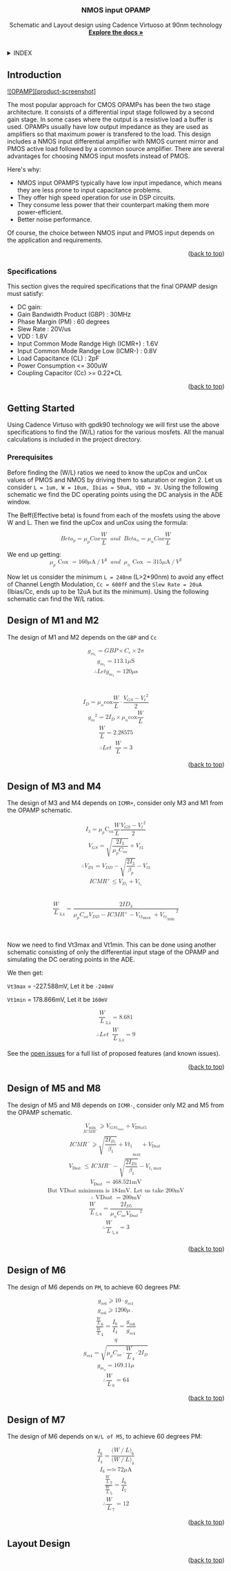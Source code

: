 
<!-- PROJECT LOGO -->
<br />
<div align="center">

  <h3 align="center">NMOS input OPAMP</h3>

  <p align="center">
    Schematic and Layout design using Cadence Virtuoso at 90nm technology
    <br />
    <a href="https://github.com/Devashrutha/NMOS-Input-OPAMP/tree/main"><strong>Explore the docs »</strong></a>
    <br />
    <br />
  </p>
</div>



<!-- TABLE OF CONTENTS -->
<details>
  <summary>INDEX</summary>
  <ol>
    <li>
      <a href="#Introduction">Introduction</a>
      <ul>
        <li><a href="#requirements">Specifications</a></li>
      </ul>
    </li>
    <li>
      <a href="#getting-started">Getting Started</a>
      <ul>
        <li><a href="#prerequisites">Prerequisites</a></li>
      </ul>
    </li>
    <li><a href="#Design of M1 and M2">Design of M1 and M2</a></li>
    <li><a href="#Design of M3 and M4">Design of M3 and M4</a></li>
    <li><a href="#Design of M5 and M8">Design of M5 and M8</a></li>
    <li><a href="#Design of M6">Design of M6</a></li>
    <li><a href="#Design of M7">Design of M7</a></li>
    <li><a href="Layout Design">Layout Design</a></li>
  </ol>
</details>



<!-- ABOUT THE PROJECT -->
## Introduction

[![OPAMP][product-screenshot]](https://upload.wikimedia.org/wikipedia/commons/9/97/Op-amp_symbol.svg)

The most popular approach for CMOS OPAMPs has been the two stage architecture. It consists of a differential input stage followed by a second gain stage. In some cases where the output is a resistive load a buffer is used. OPAMPs usually have low output impedance as they are used as amplifiers so that maximum power is transfered to the load. This design includes a NMOS input differential amplifier with NMOS current mirror and PMOS active load followed by a common source amplifier. There are several advantages for choosing NMOS input mosfets instead of PMOS. 

Here's why:
* NMOS input OPAMPS typically have low input impedance, which means they are less prone to input capacitance problems.
* They offer high speed operation for use in DSP circuits.
* They consume less power that their counterpart making them more power-efficient.
* Better noise performance.

Of course, the choice between NMOS input and PMOS input depends on the application and requirements.


<p align="right">(<a href="#readme-top">back to top</a>)</p>



### Specifications

This section gives the required specifications that the final OPAMP design must satisfy:

* DC gain:
* Gain Bandwidth Product (GBP) : 30MHz
* Phase Margin (PM) : 60 degrees
* Slew Rate : 20V/us
* VDD : 1.8V
* Input Common Mode Randge High (ICMR+) : 1.6V
* Input Common Mode Randge Low (ICMR-) : 0.8V
* Load Capacitance (CL) : 2pF
* Power Consumption <= 300uW
* Coupling Capacitor (Cc) >= 0.22*CL



<p align="right">(<a href="#readme-top">back to top</a>)</p>



<!-- GETTING STARTED -->
## Getting Started

Using Cadence Virtuso with gpdk90 technology we will first use the above specifications to find the (W/L) ratios for the various mosfets. All the manual calculations is included in the project directory.

### Prerequisites

Before finding the (W/L) ratios we need to know the upCox and unCox values of PMOS and NMOS by driving them to saturation or region 2. Let us consider ```L = 1um, W = 10um, Ibias = 50uA, VDD = 3V```. Using the following schematic we find the DC operating points using the DC analysis in the ADE window.

The Beff(Effective beta) is found from each of the mosfets using the above W and L. Then we find the upCox and unCox using the formula: 

<math xmlns="http://www.w3.org/1998/Math/MathML" display="block">
  <mi>B</mi>
  <mi>e</mi>
  <mi>t</mi>
  <msub>
    <mi>a</mi>
    <mi>p</mi>
  </msub>
  <mo>=</mo>
  <msub>
    <mi>μ</mi>
    <mi>p</mi>
  </msub>
  <mtext></mtext>
  <mrow>
    <mi>C</mi>
    <mi>o</mi>
    <mi>x</mi>
  </mrow>
  <mfenced open="(" close=")" separators="|">
    <mrow>
      <mfrac>
        <mi>W</mi>
        <mi>L</mi>
      </mfrac>  
    </mrow> 
  </mfenced>
  <mtext></mtext>
  <mo></mo>
  <mi>a</mi>
  <mi>n</mi>
  <mi>d</mi>
  <mo></mo>
  <mtext></mtext>
  <mi>B</mi>
  <mi>e</mi>
  <mi>t</mi>
  <msub>
    <mi>a</mi>
    <mi>n</mi>
  </msub>
  <mo>=</mo>
  <msub>
    <mi>μ</mi>
    <mi>n</mi>
  </msub>
  <mtext></mtext>
  <mrow>
    <mi>C</mi>
    <mi>o</mi>
    <mi>x</mi>
  </mrow>
  <mfenced open="(" close=")" separators="|">
    <mrow>
      <mfrac>
        <mi>W</mi>
        <mi>L</mi>
      </mfrac>  
    </mrow>  
  </mfenced>
</math>

We end up getting: 
<math xmlns="http://www.w3.org/1998/Math/MathML" display="block">
  <msub>
    <mi>μ</mi>
    <mi>p</mi>
  </msub>
  <mtext>&#xA0;Cox&#xA0;</mtext>
  <mo>=</mo>
  <mn>160</mn>
  <mi>μ</mi>
  <mrow>
    <mi mathvariant="normal">A</mi>
  </mrow>
  <mrow>
    <mo>/</mo>
  </mrow>
  <msup>
    <mi>V</mi>
    <mn>2</mn>
  </msup>
  <mo></mo>
  <mi>a</mi>
  <mi>n</mi>
  <mi>d</mi>
  <mo></mo>
  <msub>
    <mi>μ</mi>
    <mi>n</mi>
  </msub>
  <mtext>&#xA0;Cox&#xA0;</mtext>
  <mo>=</mo>
  <mn>315</mn>
  <mi>μ</mi>
  <mrow>
    <mi mathvariant="normal">A</mi>
  </mrow>
  <mrow>
    <mo>/</mo>
  </mrow>
  <msup>
    <mi>V</mi>
    <mn>2</mn>
  </msup>
</math>

Now let us consider the minimum ```L = 240nm``` (L>2*90nm) to avoid any effect of Channel Length Modulation, ```Cc = 600fF``` and the ```Slew Rate = 20uA``` (Ibias/Cc, ends up to be 12uA but its the minimum). Using the following schematic can find the W/L ratios.

<!-- USAGE EXAMPLES -->
## Design of M1 and M2

The design of M1 and M2 depends on the ```GBP``` and ```Cc```

<math xmlns="http://www.w3.org/1998/Math/MathML" display="block">
  <mtable displaystyle="true" columnalign="right left right left right left right left right left right left" columnspacing="0em 2em 0em 2em 0em 2em 0em 2em 0em 2em 0em" rowspacing="3pt">
    <mtr>
      <mtd>
        <mrow>
          <mrow>
            <maligngroup/>
            <msub>
              <mi>g</mi>
              <mrow>
                <msub>
                  <mi>m</mi>
                  <mn>1</mn>
                </msub>
              </mrow>
            </msub>
          </mrow>
          <mrow>
            <maligngroup/>
            <mi></mi>
            <mo>=</mo>
            <mi>G</mi>
            <mi>B</mi>
            <mi>P</mi>
            <mo>×</mo>
            <msub>
              <mi>C</mi>
              <mi>c</mi>
            </msub>
            <mo>×</mo>
            <mn>2</mn>
            <mi>π</mi>
          </mrow>
        </mrow>
      </mtd>
    </mtr>
    <mtr>
      <mtd>
        <mrow>
          <mrow>
            <maligngroup/>
            <msub>
              <mi>g</mi>
              <mrow>
                <msub>
                  <mi>m</mi>
                  <mn>1</mn>
                </msub>
              </mrow>
            </msub>
          </mrow>
          <mrow>
            <maligngroup/>
            <mi></mi>
            <mo>=</mo>
            <mn>113.1</mn>
            <mi>μ</mi>
            <mrow>
              <mi mathvariant="normal">S</mi>
            </mrow>
          </mrow>
        </mrow>
      </mtd>
    </mtr>
    <mtr>
      <mtd>
        <mrow>
          <mrow>
            <maligngroup/>
            <mo>∴</mo>
            <mi>L</mi>
            <mi>e</mi>
            <mi>t</mi>
            <mtext></mtext>
            <msub>
              <mi>g</mi>
              <mrow>
                <msub>
                  <mi>m</mi>
                  <mn>1</mn>
                </msub>
              </mrow>
            </msub>
          </mrow>
          <mrow>
            <maligngroup/>
            <mi></mi>
            <mo>=</mo>
            <mn>120</mn>
            <mi>μ</mi>
            <mrow>
              <mi mathvariant="normal">s</mi>
            </mrow>
          </mrow>
        </mrow>
      </mtd>
    </mtr>
  </mtable>
</math>
<br/><br/>
<math xmlns="http://www.w3.org/1998/Math/MathML" display="block">
  <mtable displaystyle="true" columnalign="right left right left right left right left right left right left" columnspacing="0em 2em 0em 2em 0em 2em 0em 2em 0em 2em 0em" rowspacing="3pt">
    <mtr>
      <mtd>
        <mrow>
            <maligngroup/>
            <msub>
              <mi>I</mi>
              <mi>D</mi>
            </msub>
            <mo>=</mo>
            <msub>
              <mi>μ</mi>
              <mi>n</mi>
            </msub>
            <mi>cox</mi>
            <mo data-mjx-texclass="NONE">⁡</mo>
            <mfenced open="(" close=")" separators="|">
              <mrow>
                <mfrac>
                  <mi>W</mi>
                  <mi>L</mi>
                </mfrac>            
              </mrow>            
            </mfenced>
            <mo>⋅</mo>
            <mfrac>
              <msup>
                <mfenced open="(" close=")" separators="|">
                  <mrow>
                    <msub>
                      <mi>V</mi>
                      <mrow>
                        <mi>G</mi>
                        <mi>S</mi>
                      </mrow>
                    </msub>                
                    <mo>−</mo>                
                    <msub>
                      <mi>V</mi>
                      <mi>t</mi>
                    </msub>                
                  </mrow>                
                </mfenced>
                <mn>2</mn>
              </msup>
              <mn>2</mn>
            </mfrac>
        </mrow>
      </mtd>
    </mtr>
  </mtable>
</math>

<math xmlns="http://www.w3.org/1998/Math/MathML" display="block">
  <mtable displaystyle="true" columnalign="right left right left right left right left right left right left" columnspacing="0em 2em 0em 2em 0em 2em 0em 2em 0em 2em 0em" rowspacing="3pt">
    <mtr>
      <mtd>
        <mrow>
            <maligngroup/>
            <msup>
              <mrow>
                <msub>
                  <mi>g</mi>
                  <mi>m</mi>
                </msub>
              </mrow>
              <mn>2</mn>
            </msup>
            <mo>=</mo>
            <mn>2</mn>
            <msub>
              <mi>I</mi>
              <mi>D</mi>
            </msub>
            <mo>×</mo>
            <msub>
              <mi>μ</mi>
              <mi>n</mi>
            </msub>
            <mi>cox</mi>
            <mo data-mjx-texclass="NONE">⁡</mo>
            <mfenced open="(" close=")" separators="|">
              <mrow>
                <mfrac>
                  <mi>W</mi>
                  <mi>L</mi>
                </mfrac>            
              </mrow>            
            </mfenced>
        </mrow>
      </mtd>
    </mtr>
    <mtr>
      <mtd>
        <mrow>
            <maligngroup/>
            <mfenced open="(" close=")" separators="|">
              <mrow>
                <mfrac>
                  <mi>W</mi>
                  <mi>L</mi>
                </mfrac>            
              </mrow>            
            </mfenced>
            <mo>=</mo>
            <mn>2.28575</mn>
        </mrow>
      </mtd>
    </mtr>
    <mtr>
      <mtd>
        <mrow>
            <maligngroup/>
            <mo>∴</mo>
            <mi>L</mi>
            <mi>e</mi>
            <mi>t</mi>
            <mo></mo>
            <mfenced open="(" close=")" separators="|">
              <mrow>
                <mfrac>
                  <mi>W</mi>
                  <mi>L</mi>
                </mfrac>            
              </mrow>            
            </mfenced>
            <mo>=</mo>
            <mn>3</mn>
        </mrow>
      </mtd>
    </mtr>
  </mtable>
</math>

<p align="right">(<a href="#readme-top">back to top</a>)</p>



<!-- Design of M3 and M4 -->
## Design of M3 and M4

The design of M3 and M4 depends on ```ICMR+```, consider only M3 and M1 from the OPAMP schematic.

<math xmlns="http://www.w3.org/1998/Math/MathML" display="block">
  <mtable displaystyle="true" columnalign="right left right left right left right left right left right left" columnspacing="0em 2em 0em 2em 0em 2em 0em 2em 0em 2em 0em" rowspacing="3pt">
    <mtr>
      <mtd>
        <mrow>
          <mrow>
            <maligngroup/>
          </mrow>
          <mrow>
            <maligngroup/>
            <msub>
              <mi>I</mi>
              <mn>3</mn>
            </msub>
            <mo>=</mo>
            <msub>
              <mi>μ</mi>
              <mi>p</mi>
            </msub>
            <mrow data-mjx-texclass="OP">
              <msub>
                <mi mathvariant="normal">C</mi>
                <mrow>
                  <mi mathvariant="normal">o</mi>
                  <mi mathvariant="normal">x</mi>
                </mrow>
              </msub>
            </mrow>
            <mo data-mjx-texclass="NONE">⁡</mo>
            <mfenced open="(" close=")" separators="|">
              <mrow>
                <mfrac>
                  <mi>W</mi>
                  <mi>L</mi>
                </mfrac>            
              </mrow>            
            </mfenced>
            <mfrac>
              <msup>
                <mfenced open="(" close=")" separators="|">
                  <mrow>
                    <msub>
                      <mi>V</mi>
                      <mrow>
                        <mi>G</mi>
                        <mi>S</mi>
                      </mrow>
                    </msub>                
                    <mo>−</mo>                
                    <msub>
                      <mi>V</mi>
                      <mrow>
                        <mi>t</mi>
                      </mrow>
                    </msub>                
                  </mrow>                
                </mfenced>
                <mn>2</mn>
              </msup>
              <mn>2</mn>
            </mfrac>
          </mrow>
        </mrow>
      </mtd>
    </mtr>
    <mtr>
      <mtd>
        <mrow>
          <mrow>
            <maligngroup/>
          </mrow>
          <mrow>
            <maligngroup/>
            <msub>
              <mi>V</mi>
              <mrow>
                <mi>G</mi>
                <mi>S</mi>
              </mrow>
            </msub>
            <mo>=</mo>
            <msqrt>
              <mfrac>
                <mrow>
                  <mn>2</mn>
                  <msub>
                    <mi>I</mi>
                    <mn>3</mn>
                  </msub>
                </mrow>
                <mrow>
                  <msub>
                    <mi>μ</mi>
                    <mi>p</mi>
                  </msub>
                  <msub>
                    <mi>C</mi>
                    <mrow>
                      <mi>o</mi>
                      <mi>x</mi>
                    </mrow>
                  </msub>
                </mrow>
              </mfrac>
            </msqrt>
            <mo>+</mo>
            <mfenced open="|" close="|" separators="|">
              <mrow>
                <msub>
                  <mi>V</mi>
                  <mrow>
                    <mi>t</mi>
                    <mn>3</mn>
                  </mrow>
                </msub>            
              </mrow>            
            </mfenced>
          </mrow>
        </mrow>
      </mtd>
    </mtr>
  </mtable>
</math>

<math xmlns="http://www.w3.org/1998/Math/MathML" display="block">
  <mo>∴</mo>
  <msub>
    <mi>V</mi>
    <mrow>
      <mi>D</mi>
      <mn>1</mn>
    </mrow>
  </msub>
  <mo>=</mo>
  <msub>
    <mi>V</mi>
    <mrow>
      <mi>D</mi>
      <mi>D</mi>
    </mrow>
  </msub>
  <mo>−</mo>
  <msqrt>
    <mfrac>
      <mrow>
        <mn>2</mn>
        <msub>
          <mi>I</mi>
          <mn>3</mn>
        </msub>
      </mrow>
      <msub>
        <mi>β</mi>
        <mi>p</mi>
      </msub>
    </mfrac>
  </msqrt>
  <mo>−</mo>
  <mfenced open="|" close="|" separators="|">
    <mrow>
      <msub>
        <mi>V</mi>
        <mrow>
          <mi>t</mi>
          <mn>3</mn>
        </mrow>
      </msub>  
    </mrow>  
  </mfenced>
</math>

<math xmlns="http://www.w3.org/1998/Math/MathML" display="block">
  <mtable displaystyle="true" columnalign="right left right left right left right left right left right left" columnspacing="0em 2em 0em 2em 0em 2em 0em 2em 0em 2em 0em" rowspacing="3pt">
    <mtr>
      <mtd>
        <mrow>
          <mrow>
            <maligngroup/>
            <mi>I</mi>
            <mi>C</mi>
            <mi>M</mi>
            <msup>
              <mi>R</mi>
              <mrow>
                <mo>+</mo>
              </mrow>
            </msup>
          </mrow>
          <mrow>
            <maligngroup/>
            <mi></mi>
            <mo>≤</mo>
            <msub>
              <mi>V</mi>
              <mrow>
                <msub>
                  <mi>D</mi>
                  <mn>1</mn>
                </msub>
              </mrow>
            </msub>
            <mo>+</mo>
            <msub>
              <mi>V</mi>
              <mrow>
                <msub>
                  <mi>t</mi>
                  <mn>1</mn>
                </msub>
              </mrow>
            </msub>
          </mrow>
        </mrow>
      </mtd>
    </mtr>
  </mtable>
</math>
<br></br>
<math xmlns="http://www.w3.org/1998/Math/MathML" display="block">
  <msub>
    <mfenced open="(" close=")" separators="|">
      <mrow>
        <mfrac>
          <mi>W</mi>
          <mi>L</mi>
        </mfrac>    
      </mrow>    
    </mfenced>
    <mn>3,4</mn>
  </msub>
  <mo>=</mo>
  <mfrac>
    <mrow>
      <mn>2</mn>
      <mi>I</mi>
      <msub>
        <mi>D</mi>
        <mn>3</mn>
      </msub>
    </mrow>
    <msup>
      <mfenced open="" close="]" separators="|">
        <mrow>
          <msub>
            <mi>μ</mi>
            <mi>p</mi>
          </msub>      
          <msub>
            <mi>C</mi>
            <mrow>
              <mi>o</mi>
              <mi>x</mi>
            </mrow>
          </msub>      
          <msub>
            <mfenced open="[" close="]" separators="|">
              <mrow>
                <msub>
                  <mi>V</mi>
                  <mrow>
                    <mi>D</mi>
                    <mi>D</mi>
                  </mrow>
                </msub>            
                <mo>−</mo>            
                <mi>I</mi>            
                <mi>C</mi>            
                <mi>M</mi>            
                <msup>
                  <mi>R</mi>
                  <mrow>
                    <mo>+</mo>
                  </mrow>
                </msup>            
                <mo>−</mo>            
                <msub>
                  <mfenced open="|" close="|" separators="|">
                    <mrow>
                      <msub>
                        <mi>V</mi>
                        <mrow>
                          <mi>t</mi>
                          <mn>3</mn>
                        </mrow>
                      </msub>                  
                    </mrow>                  
                  </mfenced>
                  <mrow>
                    <mtext>max&#xA0;</mtext>
                  </mrow>
                </msub>            
                <mo>+</mo>            
                <msub>
                  <mi>V</mi>
                  <mrow>
                    <mi>t</mi>
                    <mn>1</mn>
                  </mrow>
                </msub>            
              </mrow>            
            </mfenced>
            <mrow>
              <mtext>min&#xA0;</mtext>
            </mrow>
          </msub>      
        </mrow>      
      </mfenced>
      <mn>2</mn>
    </msup>
  </mfrac>
</math>
<br></br>

Now we need to find Vt3max and Vt1min. This can be done using another schematic consisting of only the differential input stage of the OPAMP and simulating the DC oerating points in the ADE.

We then get:

```Vt3max``` = -227.588mV, Let it be ```-240mV```

```Vt1min``` = 178.866mV, Let it be ```160mV```

<math xmlns="http://www.w3.org/1998/Math/MathML" display="block">
  <mtable displaystyle="true" columnalign="right left right left right left right left right left right left" columnspacing="0em 2em 0em 2em 0em 2em 0em 2em 0em 2em 0em" rowspacing="3pt">
    <mtr>
      <mtd>
        <mrow>
            <maligngroup/>
              <msub>
    <mfenced open="(" close=")" separators="|">
      <mrow>
        <mfrac>
          <mi>W</mi>
          <mi>L</mi>
        </mfrac>    
      </mrow>    
    </mfenced>
    <mn>3,4</mn>
  </msub>
            <mo>=</mo>
            <mn>8.681</mn>
        </mrow>
      </mtd>
    </mtr>
    <mtr>
      <mtd>
        <mrow>
            <maligngroup/>
            <mo>∴</mo>
            <mi>L</mi>
            <mi>e</mi>
            <mi>t</mi>
            <mo></mo>
    <msub>
    <mfenced open="(" close=")" separators="|">
      <mrow>
        <mfrac>
          <mi>W</mi>
          <mi>L</mi>
        </mfrac>    
      </mrow>    
    </mfenced>
    <mn>3,4</mn>
  </msub>
            <mo>=</mo>
            <mn>9</mn>
        </mrow>
      </mtd>
    </mtr>
  </mtable>
</math>




See the [open issues](https://github.com/othneildrew/Best-README-Template/issues) for a full list of proposed features (and known issues).

<p align="right">(<a href="#readme-top">back to top</a>)</p>

<!-- Design of M5 and M8 -->
## Design of M5 and M8

The design of M5 and M8 depends on ```ICMR-```, consider only M2 and M5 from the OPAMP schematic.

<math xmlns="http://www.w3.org/1998/Math/MathML" display="block">
  <mtable displaystyle="true" columnalign="right left right left right left right left right left right left" columnspacing="0em 2em 0em 2em 0em 2em 0em 2em 0em 2em 0em" rowspacing="3pt">
    <mtr>
      <mtd>
        <mrow>
          <mrow>
            <maligngroup/>
          </mrow>
          <mrow>
            <maligngroup/>
            <munder accent="true" accentunder="false">
              <mrow>              
                <msub>
                  <mi>V</mi>
                  <mrow>
                    <mo data-mjx-texclass="OP" movablelimits="true">min</mo>
                  </mrow>
                </msub>              
              </mrow>              
              <mfenced open="(" close=")" separators="|">
                <mrow>
                  <mi>I</mi>              
                  <mi>C</mi>              
                  <mi>M</mi>              
                  <msup>
                    <mi>R</mi>
                    <mrow>
                      <mo>−</mo>
                    </mrow>
                  </msup>              
                </mrow>              
              </mfenced>
            </munder>
            <mo>⩾</mo>
            <mrow>
              <msub>
                <mi>V</mi>
                <mrow>
                  <mi>G</mi>
                  <mi>S</mi>
                  <msub>
                    <mn>1</mn>
                    <mrow>
                      <mi>m</mi>
                      <mi>a</mi>
                      <mi>x</mi>
                    </mrow>
                  </msub>
                </mrow>
              </msub>
              <mo>+</mo>
              <msub>
                <mi>V</mi>
                <mrow>
                  <mtext>DSat5&#xA0;</mtext>
                </mrow>
              </msub>
            </mrow>
          </mrow>
        </mrow>
      </mtd>
    </mtr>
    <mtr>
      <mtd>
        <mrow>
          <mrow>
            <maligngroup/>
          </mrow>
          <mrow>
            <maligngroup/>
            <mi>I</mi>
            <mi>C</mi>
            <mi>M</mi>
            <msup>
              <mi>R</mi>
              <mrow>
                <mo>−</mo>
              </mrow>
            </msup>
            <mo>⩾</mo>
            <msub>
              <mfenced open="[" close="]" separators="|">
                <mrow>
                  <msqrt>
                    <mfrac>
                      <mrow>
                        <mn>2</mn>
                        <msub>
                          <mi>I</mi>
                          <mrow>
                            <msub>
                              <mi>D</mi>
                              <mn>1</mn>
                            </msub>
                          </mrow>
                        </msub>
                      </mrow>
                      <msub>
                        <mi>β</mi>
                        <mn>1</mn>
                      </msub>
                    </mfrac>
                  </msqrt>              
                  <mo>+</mo>              
                  <mi>V</mi>              
                  <msub>
                    <mi>t</mi>
                    <mn>1</mn>
                  </msub>              
                </mrow>              
              </mfenced>
              <mrow>
                <mo data-mjx-texclass="OP" movablelimits="true">max</mo>
              </mrow>
            </msub>
            <mo>+</mo>
            <msub>
              <mi>V</mi>
              <mrow>
                <mtext>Dsat&#xA0;</mtext>
              </mrow>
            </msub>
          </mrow>
        </mrow>
      </mtd>
    </mtr>
    <mtr>
      <mtd>
        <mrow>
          <mrow>
            <maligngroup/>
          </mrow>
          <mrow>
            <maligngroup/>
            <msub>
              <mi>V</mi>
              <mrow>
                <mtext>Dsat&#xA0;</mtext>
              </mrow>
            </msub>
            <mo>≤</mo>
            <mi>I</mi>
            <mi>C</mi>
            <mi>M</mi>
            <msup>
              <mi>R</mi>
              <mrow>
                <mo>−</mo>
              </mrow>
            </msup>
            <mo>−</mo>
            <msqrt>
              <mfrac>
                <mrow>
                  <mn>2</mn>
                  <msub>
                    <mi>I</mi>
                    <mrow>
                      <mi>D</mi>
                      <mn>1</mn>
                    </mrow>
                  </msub>
                </mrow>
                <msub>
                  <mi>β</mi>
                  <mn>1</mn>
                </msub>
              </mfrac>
            </msqrt>
            <mo>−</mo>
            <msub>
              <mi>V</mi>
              <mrow>
                <msub>
                  <mi>t</mi>
                  <mn>1</mn>
                </msub>
                <mo data-mjx-texclass="OP" movablelimits="true">max</mo>
              </mrow>
            </msub>
          </mrow>
        </mrow>
      </mtd>
    </mtr>
    <mtr>
      <mtd>
        <mrow>
          <mrow>
            <maligngroup/>
          </mrow>
          <mrow>
            <maligngroup/>
            <msub>
              <mi>V</mi>
              <mrow>
                <mtext>Dsat&#xA0;</mtext>
              </mrow>
            </msub>
            <mo>=</mo>
            <mn>468.521</mn>
            <mrow>
              <mi mathvariant="normal">m</mi>
              <mi mathvariant="normal">V</mi>
            </mrow>
          </mrow>
        </mrow>
      </mtd>
    </mtr>
    <mtr>
      <mtd>
        <mrow>
          <mrow>
            <maligngroup/>
          </mrow>
          <mrow>
            <maligngroup/>
            <mtext>But VDsat minimum is&#xA0;</mtext>
            <mn>184</mn>
            <mrow>
              <mi mathvariant="normal">m</mi>
              <mi mathvariant="normal">V</mi>
            </mrow>
            <mtext>. Let us take&#xA0;</mtext>
            <mn>200</mn>
            <mrow>
              <mi mathvariant="normal">m</mi>
              <mi mathvariant="normal">V</mi>
            </mrow>
          </mrow>
        </mrow>
      </mtd>
    </mtr>
    <mtr>
      <mtd>
        <mrow>
          <mrow>
            <maligngroup/>
          </mrow>
          <mrow>
            <maligngroup/>
            <mi></mi>
            <mo>∴</mo>
            <mtext>&#xA0;VDsat&#xA0;</mtext>
            <mo>=</mo>
            <mn>200</mn>
            <mrow>
              <mi mathvariant="normal">m</mi>
              <mi mathvariant="normal">V</mi>
            </mrow>
          </mrow>
        </mrow>
      </mtd>
    </mtr>
    <mtr>
      <mtd>
        <mrow>
          <mrow>
            <maligngroup/>
          </mrow>
          <mrow>
            <maligngroup/>
            <msub>
              <mfenced open="(" close=")" separators="|">
                <mrow>
                  <mfrac>
                    <mi>W</mi>
                    <mi>L</mi>
                  </mfrac>              
                </mrow>              
              </mfenced>
              <mrow>
                <mn>5</mn>
                <mo>,</mo>
                <mn>8</mn>
              </mrow>
            </msub>
            <mo>=</mo>
            <mfrac>
              <mrow>
                <mn>2</mn>
                <msub>
                  <mi>I</mi>
                  <mrow>
                    <mi>D</mi>
                    <mn>5</mn>
                  </mrow>
                </msub>
              </mrow>
              <mrow>
                <msub>
                  <mi>μ</mi>
                  <mi>n</mi>
                </msub>
                <msub>
                  <mi>C</mi>
                  <mrow>
                    <mi>o</mi>
                    <mi>x</mi>
                  </mrow>
                </msub>
                <msup>
                  <mfenced open="(" close=")" separators="|">
                    <mrow>
                      <msub>
                        <mi>V</mi>
                        <mrow>
                          <mtext>Dsat&#xA0;</mtext>
                        </mrow>
                      </msub>                  
                    </mrow>                  
                  </mfenced>
                  <mn>2</mn>
                </msup>
              </mrow>
            </mfrac>
          </mrow>
        </mrow>
      </mtd>
    </mtr>
    <mtr>
      <mtd>
        <mrow>
          <mrow>
            <maligngroup/>
          </mrow>
          <mrow>
            <maligngroup/>
            <mi></mi>
            <mo>∴</mo>
            <msub>
              <mfenced open="(" close=")" separators="|">
                <mrow>
                  <mfrac>
                    <mi>W</mi>
                    <mi>L</mi>
                  </mfrac>              
                </mrow>              
              </mfenced>
              <mrow>
                <mn>5</mn>
                <mo>,</mo>
                <mn>8</mn>
              </mrow>
            </msub>
            <mo>=</mo>
            <mn>3</mn>
          </mrow>
        </mrow>
      </mtd>
    </mtr>
    <mtr>
      <mtd>
        <mrow>
          <mrow>
            <maligngroup/>
          </mrow>
          <mrow>
            <maligngroup/>
          </mrow>
        </mrow>
      </mtd>
    </mtr>
  </mtable>
</math>



<p align="right">(<a href="#readme-top">back to top</a>)</p>

<!-- Design of M6 -->
## Design of M6

The design of M6 depends on ```PM```, to achieve 60 degrees PM:

<math xmlns="http://www.w3.org/1998/Math/MathML" display="block">
  <mtable displaystyle="true" columnspacing="1em" rowspacing="3pt">
    <mtr>
      <mtd>
        <msub>
          <mi>g</mi>
          <mrow>
            <mi>m</mi>
            <mn>6</mn>
          </mrow>
        </msub>
        <mo>⩾</mo>
        <mn>10</mn>
        <mo>⋅</mo>
        <msub>
          <mi>g</mi>
          <mrow>
            <mi>m</mi>
            <mn>1</mn>
          </mrow>
        </msub>
      </mtd>
    </mtr>
    <mtr>
      <mtd>
        <msub>
          <mi>g</mi>
          <mrow>
            <mi>m</mi>
            <mn>6</mn>
          </mrow>
        </msub>
        <mo>⩾</mo>
        <mn>1200</mn>
        <mi>μ</mi>
        <mo>.</mo>
      </mtd>
    </mtr>
    <mtr>
      <mtd>
        <mfrac>
          <msub>
            <mfenced open="(" close=")" separators="|">
              <mrow>
                <mfrac>
                  <mi>W</mi>
                  <mi>L</mi>
                </mfrac>            
              </mrow>            
            </mfenced>
            <mn>6</mn>
          </msub>
          <msub>
            <mfenced open="(" close=")" separators="|">
              <mrow>
                <mfrac>
                  <mi>W</mi>
                  <mi>L</mi>
                </mfrac>            
              </mrow>            
            </mfenced>
            <mn>4</mn>
          </msub>
        </mfrac>
        <mo>=</mo>
        <mfrac>
          <msub>
            <mi>I</mi>
            <mn>6</mn>
          </msub>
          <msub>
            <mi>I</mi>
            <mn>4</mn>
          </msub>
        </mfrac>
        <mo>=</mo>
        <mfrac>
          <msub>
            <mi>g</mi>
            <mrow>
              <mi>m</mi>
              <mn>6</mn>
            </mrow>
          </msub>
          <msub>
            <mi>g</mi>
            <mrow>
              <mi>m</mi>
              <mn>4</mn>
            </mrow>
          </msub>
        </mfrac>
      </mtd>
    </mtr>
    <mtr>
      <mtd>
        <mi>q</mi>
      </mtd>
    </mtr>
    <mtr>
      <mtd>
        <msub>
          <mi>g</mi>
          <mrow>
            <mi>m</mi>
            <mn>4</mn>
          </mrow>
        </msub>
        <mo>=</mo>
        <msqrt>
          <msub>
            <mi>μ</mi>
            <mi>p</mi>
          </msub>
          <msub>
            <mi>C</mi>
            <mrow>
              <mi>o</mi>
              <mi>x</mi>
            </mrow>
          </msub>
          <mo>⋅</mo>
          <msub>
            <mfenced open="(" close=")" separators="|">
              <mrow>
                <mfrac>
                  <mi>W</mi>
                  <mi>L</mi>
                </mfrac>            
              </mrow>            
            </mfenced>
            <mn>4</mn>
          </msub>
          <mo>⋅</mo>
          <mn>2</mn>
          <msub>
            <mi>I</mi>
            <mi>D</mi>
          </msub>
        </msqrt>
      </mtd>
    </mtr>
    <mtr>
      <mtd>
        <msub>
          <mi>g</mi>
          <mrow>
            <msub>
              <mi>m</mi>
              <mn>4</mn>
            </msub>
          </mrow>
        </msub>
        <mo>=</mo>
        <mn>169.11</mn>
        <mi>μ</mi>
      </mtd>
    </mtr>
    <mtr>
      <mtd>
        <mo>∴</mo>
        <msub>
          <mfenced open="(" close=")" separators="|">
            <mrow>
              <mfrac>
                <mi>W</mi>
                <mi>L</mi>
              </mfrac>          
            </mrow>          
          </mfenced>
          <mn>6</mn>
        </msub>
        <mo>=</mo>
        <mn>64</mn>
      </mtd>
    </mtr>
  </mtable>
</math>


<p align="right">(<a href="#readme-top">back to top</a>)</p>

<!-- Design of M7 -->
## Design of M7

The design of M6 depends on ```W/L of M5```, to achieve 60 degrees PM:

<math xmlns="http://www.w3.org/1998/Math/MathML" display="block">
  <mtable displaystyle="true" columnalign="right left right left right left right left right left right left" columnspacing="0em 2em 0em 2em 0em 2em 0em 2em 0em 2em 0em" rowspacing="3pt">
    <mtr>
      <mtd>
        <mrow>
          <mrow>
            <maligngroup/>
          </mrow>
          <mrow>
            <maligngroup/>
            <mfrac>
              <msub>
                <mi>I</mi>
                <mn>6</mn>
              </msub>
              <msub>
                <mi>I</mi>
                <mn>4</mn>
              </msub>
            </mfrac>
            <mo>=</mo>
            <mfrac>
              <mrow>
                <mo stretchy="false">(</mo>
                <mi>W</mi>
                <mrow>
                  <mo>/</mo>
                </mrow>
                <mi>L</mi>
                <msub>
                  <mo stretchy="false">)</mo>
                  <mn>6</mn>
                </msub>
              </mrow>
              <mrow>
                <mo stretchy="false">(</mo>
                <mi>W</mi>
                <mrow>
                  <mo>/</mo>
                </mrow>
                <mi>L</mi>
                <msub>
                  <mo stretchy="false">)</mo>
                  <mn>4</mn>
                </msub>
              </mrow>
            </mfrac>
          </mrow>
        </mrow>
      </mtd>
    </mtr>
    <mtr>
      <mtd>
        <mrow>
          <mrow>
            <maligngroup/>
          </mrow>
          <mrow>
            <maligngroup/>
            <msub>
              <mi>I</mi>
              <mn>6</mn>
            </msub>
            <mo>=≃</mo>
            <mn>72</mn>
            <mi>μ</mi>
            <mrow>
              <mi mathvariant="normal">A</mi>
            </mrow>
          </mrow>
        </mrow>
      </mtd>
    </mtr>
    <mtr>
      <mtd>
        <mrow>
          <mrow>
            <maligngroup/>
          </mrow>
          <mrow>
            <maligngroup/>
            <mfrac>
              <msub>
                <mfenced open="(" close=")" separators="|">
                  <mrow>
                    <mfrac>
                      <mi>W</mi>
                      <mi>L</mi>
                    </mfrac>                
                  </mrow>                
                </mfenced>
                <mn>7</mn>
              </msub>
              <msub>
                <mfenced open="(" close=")" separators="|">
                  <mrow>
                    <mfrac>
                      <mi>W</mi>
                      <mi>L</mi>
                    </mfrac>                
                  </mrow>                
                </mfenced>
                <mn>5</mn>
              </msub>
            </mfrac>
            <mo>=</mo>
            <mfrac>
              <msub>
                <mi>I</mi>
                <mn>6</mn>
              </msub>
              <msub>
                <mi>I</mi>
                <mn>5</mn>
              </msub>
            </mfrac>
          </mrow>
        </mrow>
      </mtd>
    </mtr>
    <mtr>
      <mtd>
        <mrow>
          <mrow>
            <maligngroup/>
          </mrow>
          <mrow>
            <maligngroup/>
            <mi></mi>
            <mo>∴</mo>
            <msub>
              <mfenced open="(" close=")" separators="|">
                <mrow>
                  <mfrac>
                    <mi>W</mi>
                    <mi>L</mi>
                  </mfrac>              
                </mrow>              
              </mfenced>
              <mn>7</mn>
            </msub>
            <mo>=</mo>
            <mn>12</mn>
          </mrow>
        </mrow>
      </mtd>
    </mtr>
  </mtable>
</math>

<p align="right">(<a href="#readme-top">back to top</a>)</p>


<!-- Layout Design -->
## Layout Design


<p align="right">(<a href="#readme-top">back to top</a>)</p>




